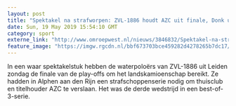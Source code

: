 ```yaml
---
layout: post
title: "Spektakel na strafworpen: ZVL-1886 houdt AZC uit finale, Donk uitgeschakeld"
date: Sun, 19 May 2019 15:54:10 GMT
category: sport
externe_link: "http://www.omroepwest.nl/nieuws/3846832/Spektakel-na-strafworpen-ZVL-1886-houdt-AZC-uit-finale-Donk-uitgeschakeld"
feature_image: "https://imgw.rgcdn.nl/bbf673703bce459282d4278265b7dc17/opener/3846886.jpg"
---
```


In een waar spektakelstuk hebben de waterpoloërs van ZVL-1886 uit Leiden zondag de finale van de play-offs om het landskamioenschap bereikt. Ze hadden in Alphen aan den Rijn een strafschoppenserie nodig om thuisclub en titelhouder AZC te verslaan. Het was de derde wedstrijd in een best-of-3-serie.
